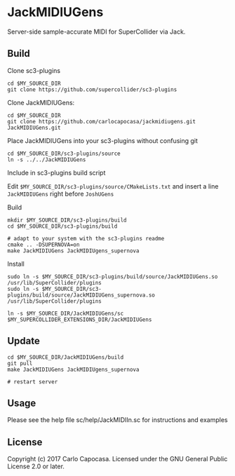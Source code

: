 
JackMIDIUGens
=============

Server-side sample-accurate MIDI for SuperCollider via Jack.

Build
-----

Clone sc3-plugins 

    cd $MY_SOURCE_DIR
    git clone https://github.com/supercollider/sc3-plugins

Clone JackMIDIUGens:

    cd $MY_SOURCE_DIR
    git clone https://github.com/carlocapocasa/jackmidiugens.git JackMIDIUGens.git

Place JackMIDIUGens into your sc3-plugins without confusing git

    cd $MY_SOURCE_DIR/sc3-plugins/source
    ln -s ../../JackMIDIUGens

Include in sc3-plugins build script

Edit `$MY_SOURCE_DIR/sc3-plugins/source/CMakeLists.txt` and insert a line `JackMIDIUGens` right before `JoshUGens`

Build

    mkdir $MY_SOURCE_DIR/sc3-plugins/build
    cd $MY_SOURCE_DIR/sc3-plugins/build
    
    # adapt to your system with the sc3-plugins readme
    cmake .. -DSUPERNOVA=on 
    make JackMIDIUGens JackMIDIUgens_supernova

Install

    sudo ln -s $MY_SOURCE_DIR/sc3-plugins/build/source/JackMIDIUGens.so /usr/lib/SuperCollider/plugins
    sudo ln -s $MY_SOURCE_DIR/sc3-plugins/build/source/JackMIDIUGens_supernova.so /usr/lib/SuperCollider/plugins 

    ln -s $MY_SOURCE_DIR/JackMIDIUGens/sc $MY_SUPERCOLLIDER_EXTENSIONS_DIR/JackMIDIUGens

Update
------

    cd $MY_SOURCE_DIR/JackMIDIUGens/build
    git pull
    make JackMIDIUGens JackMIDIUgens_supernova

    # restart server

Usage
-----

Please see the help file sc/help/JackMIDIIn.sc for instructions and examples

License
-------
Copyright (c) 2017 Carlo Capocasa. Licensed under the GNU General Public License 2.0 or later.

